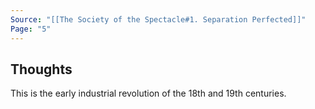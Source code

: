 ```yaml
---
Source: "[[The Society of the Spectacle#1. Separation Perfected]]"
Page: "5"
---
```

## Thoughts
This is the early industrial revolution of the 18th and 19th centuries. 